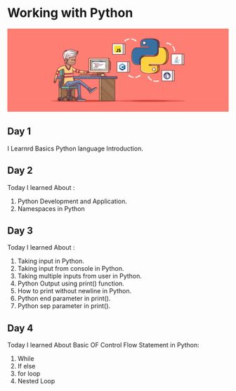 # Working with Python
![](/image/Py.png)

## Day 1 

I Learnrd  Basics Python language Introduction.

## Day 2

Today I learned About :

 1. Python  Development and Application.
 2. Namespaces in Python

## Day 3
Today I learned About :

 1. Taking input in Python.
 2. Taking input from console in Python.
 3. Taking multiple inputs from user in Python.
 4. Python Output using print() function.
 5. How to print without newline in Python.
 6. Python end parameter in print().
 7. Python sep parameter in print().
 
 ## Day 4 
 Today I learned About  Basic OF Control Flow Statement in Python:
 
 1. While 
 2. If else 
 3. for loop
 4. Nested Loop
 
 

  
  
  
